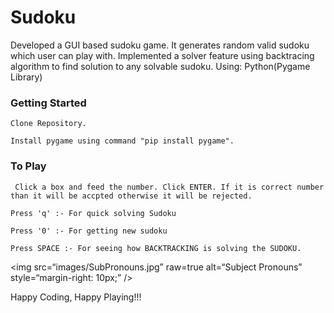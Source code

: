 # Sudoku
Developed a GUI based sudoku game. It generates random valid sudoku which user can play with. Implemented a solver feature using backtracing algorithm to find solution to any solvable sudoku. Using: Python(Pygame Library)  


### Getting Started
```
Clone Repository.
```
```
Install pygame using command "pip install pygame".
```

### To Play
```
 Click a box and feed the number. Click ENTER. If it is correct number than it will be accpted otherwise it will be rejected.
 ```
 ```
 Press 'q' :- For quick solving Sudoku
 ```
 ```
 Press '0' :- For getting new sudoku
 ```
 ```
 Press SPACE :- For seeing how BACKTRACKING is solving the SUDOKU.
```


<img
src=“images/SubPronouns.jpg”
raw=true
alt=“Subject Pronouns”
style=“margin-right: 10px;”
/>

Happy Coding, Happy Playing!!!
